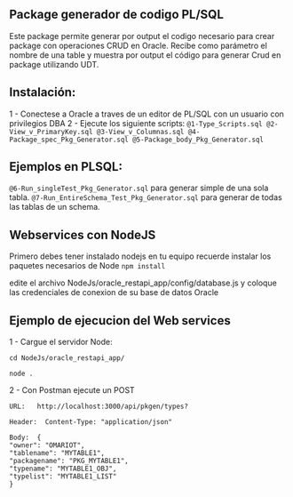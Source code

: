 ## Package generador de codigo PL/SQL

Este package permite generar por output el codigo necesario para crear package con operaciones CRUD en Oracle.
Recibe como parámetro el nombre de una table y muestra por output el código para generar Crud en package utilizando UDT.

## Instalación:

1 - Conectese a Oracle a traves de un editor de PL/SQL con un usuario con privilegios DBA
2 - Ejecute los siguiente scripts:
        ``` @1-Type_Scripts.sql
            @2-View_v_PrimaryKey.sql
            @3-View_v_Columnas.sql
            @4-Package_spec_Pkg_Generator.sql
            @5-Package_body_Pkg_Generator.sql
            ```

## Ejemplos en PLSQL:

```@6-Run_singleTest_Pkg_Generator.sql``` para generar simple de una sola tabla.
```@7-Run_EntireSchema_Test_Pkg_Generator.sql``` para generar de todas las tablas de un schema.


## Webservices con NodeJS

Primero debes tener instalado nodejs en tu equipo
recuerde instalar los paquetes necesarios de Node ```npm install```

edite el archivo NodeJs/oracle_restapi_app/config/database.js y coloque las credenciales de conexion de su base de datos Oracle

## Ejemplo de ejecucion del Web services

1 - Cargue el servidor Node:
```
cd NodeJs/oracle_restapi_app/
```
```
node .
```

2 - Con Postman ejecute un POST

    URL:   http://localhost:3000/api/pkgen/types?

    Header:  Content-Type: "application/json"

    Body:  {
    "owner": "OMARIOT",
    "tablename": "MYTABLE1",
    "packagename": "PKG_MYTABLE1",
    "typename": "MYTABLE1_OBJ",
    "typelist": "MYTABLE1_LIST"
    }
